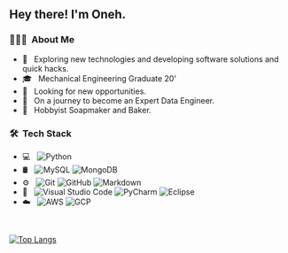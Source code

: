 <h2> Hey there! I'm Oneh.</h2>

<h3> 👩🏽‍💻 &nbsp;About Me </h3>

- 🤔 &nbsp; Exploring new technologies and developing software solutions and quick hacks.
- 🎓 &nbsp; Mechanical Engineering Graduate 20'
- 💼 &nbsp; Looking for new opportunities.
- 🌱 &nbsp; On a journey to become an Expert Data Engineer.
- 🎨 &nbsp; Hobbyist Soapmaker and Baker.

<h3> 🛠 &nbsp;Tech Stack</h3>

- 💻 &nbsp;
  ![Python](https://img.shields.io/badge/-Python-333333?style=flat&logo=python)
- 🛢 &nbsp;
  ![MySQL](https://img.shields.io/badge/-MySQL-333333?style=flat&logo=mysql)
  ![MongoDB](https://img.shields.io/badge/-MongoDB-333333?style=flat&logo=mongodb)
- ⚙️ &nbsp;
  ![Git](https://img.shields.io/badge/-Git-333333?style=flat&logo=git)
  ![GitHub](https://img.shields.io/badge/-GitHub-333333?style=flat&logo=github)
  ![Markdown](https://img.shields.io/badge/-Markdown-333333?style=flat&logo=markdown)
- 🔧 &nbsp;
  ![Visual Studio Code](https://img.shields.io/badge/-Visual%20Studio%20Code-333333?style=flat&logo=visual-studio-code&logoColor=007ACC)
  ![PyCharm](https://img.shields.io/badge/-Pycharm-333333?style=flat&logo=pycharm)
  ![Eclipse](https://img.shields.io/badge/-Eclipse-333333?style=flat&logo=eclipse-ide&logoColor=2C2255)
- ☁️ &nbsp;
  ![AWS](https://img.shields.io/badge/-AWS-333333?style=flat&logo=AWS-S3)
  ![GCP](https://img.shields.io/badge/-GCP-333333?style=flat&logo=GCP)

<br/>

[![Top Langs](https://github-readme-stats.vercel.app/api/top-langs/?username=onehmosia)](https://github.com/anuraghazra/github-readme-stats)


